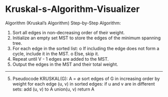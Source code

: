 # Kruskal-s-Algorithm-Visualizer
Algorithm (Kruskal’s Algorithm)
Step-by-Step Algorithm:
1.	Sort all edges in non-decreasing order of their weight.
2.	Initialize an empty set MST to store the edges of the minimum spanning tree.
3.	For each edge in the sorted list:
o	If including the edge does not form a cycle, include it in the MST.
o	Else, skip it.
4.	Repeat until V - 1 edges are added to the MST.
5.	Output the edges in the MST and their total weight.
________________________________________
5. Pseudocode
KRUSKAL(G):
    A = ∅
    sort edges of G in increasing order by weight
    for each edge (u, v) in sorted edges:
        if u and v are in different sets:
            add (u, v) to A
            union(u, v)
    return A
